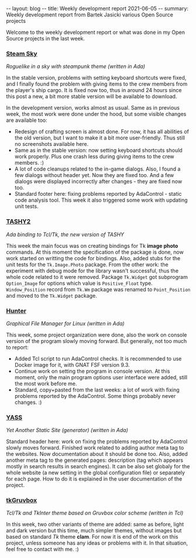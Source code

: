 -- layout: blog
-- title: Weekly development report 2021-06-05
-- summary: Weekly development report from Bartek Jasicki various Open Source projects

Welcome to the weekly development report or what was done in my Open Source
projects in the last week.

### [Steam Sky](https://www.laeran.pl/repositories/steamsky)

*Roguelike in a sky with steampunk theme (written in Ada)*

In the stable version, problems with setting keyboard shortcuts were fixed,
and I finally found the problem with giving items to the crew members from
the player's ship cargo. It is fixed now too, thus in around 24 hours since
this post a new, a bit more stable version will be available to download.

In the development version, works almost as usual. Same as in previous week,
the most work were done under the hood, but some visible changes are available
too:

* Redesign of crafting screen is almost done. For now, it has all abilities
  of the old version, but I want to make it a bit more user-friendly. Thus
  still no screenshots available here.
* Same as in the stable version: now setting keyboard shortcuts should work
  properly. Plus one crash less during giving items to the crew members. :)
* A lot of code cleanups related to the in-game dialogs. Also, I found a few
  dialogs without header yet. Now they are fixed too. And a few dialogs were
  displayed incorrectly after changes - they are fixed now too.
* Standard footer here: fixing problems reported by AdaControl - static code
  analysis tool. This week it also triggered some work with updating unit
  tests.

### [TASHY2](https://www.laeran.pl/repositories/tashy2)

*Ada binding to Tcl/Tk, the new version of TASHY*

This week the main focus was on creating bindings for Tk **image photo**
commands. At this moment the specification of the package is done, now work
started on writting the code for bindings. Also, added stubs for the unit tests
for the `Tk.Image.Photo` package. From the other work: the experiment with
debug mode for the library wasn't successful, thus the whole code related to it
were removed. Package `Tk.Widget` got subprogram `Option_Image` for options
which value is `Positive_Float` type. `Window_Position` record from `Tk.Wm`
package was renamed to `Point_Position` and moved to the `Tk.Widget` package.

### [Hunter](https://www.laeran.pl/repositories/hunter)

*Graphical File Manager for Linux (written in Ada)*

This week, some project organization were done, also the work on console
version of the program slowly moving forward. But generally, not too much to
report:

* Added Tcl script to run AdaControl checks. It is recommended to use Docker
  image for it, with GNAT FSF version 9.3.
* Continue work on setting the program in console version. At this moment, only
  the main program options user interface were added, still the most work
  before me.
* Standard, copy+pasted from the last weeks: a lot of work with fixing problems
  reported by the AdaControl. Some things probably never changes. :)

### [YASS](https://www.laeran.pl/repositories/yass)

*Yet Another Static Site (generator) (written in Ada)*

Standard header here: work on fixing the problems reported by AdaControl slowly
moves forward. Finished work related to adding author meta tag to the websites.
Now documentation about it should be done too. Also, added another meta tag to
the generated pages: description (tag which appears mostly in search results in
search engines). It can be also set globaly for the whole website (a new
setting in the global configuration file) or separately for each page. How to
do it is explained in the user documentation of the project.

### [tkGruvbox](https://www.laeran.pl/repositories/tkgruvbox)

*Tcl/Tk and TkInter theme based on Gruvbox color scheme (written in Tcl)*

In this week, two other variants of theme are added: same as before, light and
dark version but this time, much simpler themes, without images but based on
standard *Tk* theme **clam**. For now it is end of the work on this project,
unless someone has any ideas or problems with it. In that situation, feel free
to contact with me. :)
